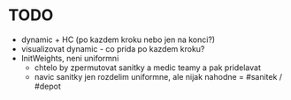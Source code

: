 # TODO
* dynamic + HC (po kazdem kroku nebo jen na konci?)
* visualizovat dynamic - co prida po kazdem kroku?
* InitWeights, neni uniformni 
  * chtelo by zpermutovat sanitky a medic teamy a pak pridelavat
  * navic sanitky jen rozdelim uniformne, ale nijak nahodne = #sanitek / #depot
